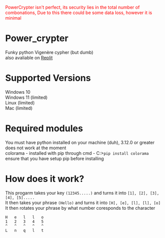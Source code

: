 <span style="color:red">PowerCrypter isn't perfect, its security lies in the total number of combonations, Due to this there could be some data loss, however it is minimal</span>

# Power_crypter
Funky python Vigenère cypher (but dumb)<br>
also avaliable on [Replit](https://replit.com/@ItsmeElementus/PowerCrypter?v=1)

# Supported Versions
Windows 10<br>
Windows 11 (limited)<br>
Linux (limited)<br>
Mac (limited)<br>

# Required modules
You must have python installed on your machine (duh), 3.12.0 or greater does not work at the moment<br>
colorama - installed with pip through cmd - C:\>``` pip install colorama ```<br>
ensure that you have setup pip before installing<br>

# How does it work?
This progarm takes your key `(12345.....)` and turns it into `[1], [2], [3], [4], [5].....`<br>
It then takes your phrase `(Hello)` and turns it into `[H], [e], [l], [l], [o]`<br>
It then rotates your phrase by what number coresponds to the character<br>
```
H   e   l   l   o
1   2   3   4   5
^   ^   ^   ^   ^
L   n   q   l   t
```

